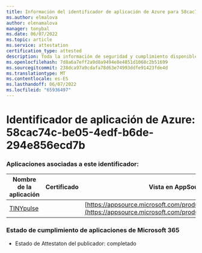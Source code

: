 ```yaml
---
title: Información del identificador de aplicación de Azure para 58cac74c-be05-4edf-b6de-294e856ecd7b
ms.author: elmalova
author: elenamalova
manager: tonybal
ms.date: 06/07/2022
ms.topic: article
ms.service: attestation
certification_type: attested
description: Toda la información de seguridad y cumplimiento disponible para 58cac74c-be05-4edf-b6de-294e856ecd7b.
ms.openlocfilehash: 7d8a6a7eff2a9d8a9494e8e4851d1068c2b51699
ms.sourcegitcommit: 238dca97a9cdafa78d63e74993ddfe91423fde4d
ms.translationtype: MT
ms.contentlocale: es-ES
ms.lasthandoff: 06/07/2022
ms.locfileid: "65936497"
---
```

# <a name="azure-app-id-58cac74c-be05-4edf-b6de-294e856ecd7b"></a>Identificador de aplicación de Azure: 58cac74c-be05-4edf-b6de-294e856ecd7b


### <a name="apps-associated-with-this-id"></a>Aplicaciones asociadas a este identificador:
| **Nombre de la aplicación** | **Certificado** | **Vista en AppSource** |
|--------------|---------------|-----------------------|
| [TINYpulse](../forward/WA104381729.md) |  | [https://appsource.microsoft.com/product/office/WA104381729](https://appsource.microsoft.com/product/office/WA104381729) |

### <a name="microsoft-365-app-compliance-status"></a>Estado de cumplimiento de aplicaciones de Microsoft 365
- Estado de Attestaton del publicador: completado
